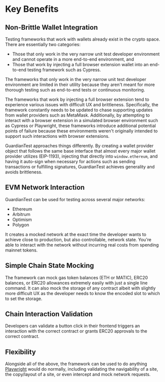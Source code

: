 # Key Benefits

## Non-Brittle Wallet Integration

Testing frameworks that work with wallets already exist in the crypto space. There are essentially two categories: 
* Those that only work in the very narrow unit test developer environment and cannot operate in a more end-to-end environment, and 
* Those that work by injecting a full browser extension wallet into an end-to-end testing framework such as Cypress. 

The frameworks that only work in the very narrow unit test developer environment are limited in their utility because they aren't meant for more thorough testing such as end-to-end tests or continuous monitoring. 

The frameworks that work by injecting a full browser extension tend to experience various issues with difficult UX and brittleness. Specifically, the framework constantly needs to be updated to chase supporting updates from wallet providers such as MetaMask. Additionally, by attempting to interact with a browser extension in a simulated browser environment such as Cypress or Playwright, these frameworks introduce additional potential points of failure because these environments weren't originally intended to support such interactions with browser extensions. 

GuardianTest approaches things differently. By creating a wallet provider object that follows the same base interface that almost every major wallet provider utilizes (EIP-1193), injecting that directly into `window.ethereum`, and having it auto-sign when necessary for actions such as sending transactions or fulfilling signatures, GuardianTest achieves generality and avoids brittleness.


## EVM Network Interaction

GuardianTest can be used for testing across several major networks:

* Ethereum
* Arbitrum
* Optimism
* Polygon

It creates a mocked network at the exact time the developer wants to achieve close to production, but also controllable, network state. You're able to interact with the network without incurring real costs from spending mainnet tokens.


## Simple Chain State Mocking

The framework can mock gas token balances (ETH or MATIC), ERC20 balances, or ERC20 allowances extremely easily with just a single line command. It can also mock the storage of any contract albeit with slightly more difficult UX as the developer needs to know the encoded slot to which to set the storage.


## Chain Interaction Validation

Developers can validate a button click in their frontend triggers an interaction with the correct contract or grants ERC20 approvals to the correct contract.


## Flexibility

Alongside all of the above, the framework can be used to do anything [Playwright](https://github.com/microsoft/playwright) would do normally, including validating the navigability of a site, the copy/layout of a site, or even intercept and mock network requests.
